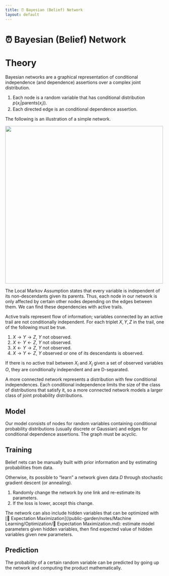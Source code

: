 ```yaml
---
title: ⏰ Bayesian (Belief) Network
layout: default
---
```


# ⏰ Bayesian (Belief) Network

# Theory
Bayesian networks are a graphical representation of conditional independence (and dependence) assertions over a complex joint distribution.
1. Each node is a random variable that has conditional distribution $p(x_i \vert \text{parents} (x_i))$. 
2. Each directed edge is an conditional dependence assertion.

The following is an illustration of a simple network.

<div>
<img src="attachment:notes/Attachments/notes/Attachments/20221229103135.png.png" width="500"/>
</div>

The Local Markov Assumption states that every variable is independent of its non-descendants given its parents. Thus, each node in our network is only affected by certain other nodes depending on the edges between them. We can find these dependencies with active trails.

Active trails represent flow of information; variables connected by an active trail are not conditionally independent. For each triplet $X, Y, Z$ in the trail, one of the following must be true.
1.  $X \rightarrow Y \rightarrow Z$, $Y$ not observed.
2.  $X \leftarrow Y \leftarrow Z$, $Y$ not observed.
3.  $X \leftarrow Y \rightarrow Z$, $Y$ not observed.
4.  $X \rightarrow Y \leftarrow Z$, $Y$ observed or one of its descendants is observed.

If there is no active trail between $X_i$ and $X_j$ given a set of observed variables $O$, they are conditionally independent and are D-separated.

A more connected network represents a distribution with few conditional independences. Each conditional independence limits the size of the class of distributions that satisfy it, so a more connected network models a larger class of joint probability distributions.

## Model
Our model consists of nodes for random variables containing conditional probability distributions (usually discrete or Gaussian) and edges for conditional dependence assertions. The graph must be acyclic.

## Training
Belief nets can be manually built with prior information and by estimating probabilities from data.

Otherwise, its possible to “learn” a network given data $D$ through stochastic gradient descent (or annealing).
1. Randomly change the network by one link and re-estimate its parameters.
2. If the loss is lower, accept this change.

The network can also include hidden variables that can be optimized with [🎉 Expectation Maximization](/public-garden/notes/Machine Learning/Optimization/🎉 Expectation Maximization.md): estimate model parameters given hidden variables, then find expected value of hidden variables given new parameters.

## Prediction
The probability of a certain random variable can be predicted by going up the network and computing the product mathematically.